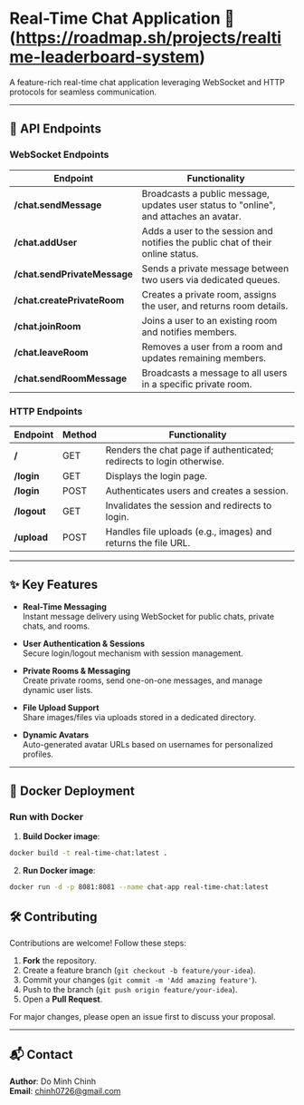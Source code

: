 # Real-Time Chat Application 🚀 (https://roadmap.sh/projects/realtime-leaderboard-system)

A feature-rich real-time chat application leveraging WebSocket and HTTP protocols for seamless communication.

---

## 📡 API Endpoints

### WebSocket Endpoints

| Endpoint                          | Functionality                                                                 |
|-----------------------------------|-------------------------------------------------------------------------------|
| **/chat.sendMessage**             | Broadcasts a public message, updates user status to "online", and attaches an avatar. |
| **/chat.addUser**                 | Adds a user to the session and notifies the public chat of their online status. |
| **/chat.sendPrivateMessage**      | Sends a private message between two users via dedicated queues.               |
| **/chat.createPrivateRoom**       | Creates a private room, assigns the user, and returns room details.           |
| **/chat.joinRoom**                | Joins a user to an existing room and notifies members.                        |
| **/chat.leaveRoom**               | Removes a user from a room and updates remaining members.                     |
| **/chat.sendRoomMessage**         | Broadcasts a message to all users in a specific private room.                 |

### HTTP Endpoints

| Endpoint              | Method | Functionality                                                                 |
|-----------------------|--------|-------------------------------------------------------------------------------|
| **/**                 | GET    | Renders the chat page if authenticated; redirects to login otherwise.         |
| **/login**            | GET    | Displays the login page.                                                      |
| **/login**            | POST   | Authenticates users and creates a session.                                    |
| **/logout**           | GET    | Invalidates the session and redirects to login.                               |
| **/upload**           | POST   | Handles file uploads (e.g., images) and returns the file URL.                 |

---

## ✨ Key Features

- **Real-Time Messaging**  
  Instant message delivery using WebSocket for public chats, private chats, and rooms.

- **User Authentication & Sessions**  
  Secure login/logout mechanism with session management.

- **Private Rooms & Messaging**  
  Create private rooms, send one-on-one messages, and manage dynamic user lists.

- **File Upload Support**  
  Share images/files via uploads stored in a dedicated directory.

- **Dynamic Avatars**  
  Auto-generated avatar URLs based on usernames for personalized profiles.

---

## 🐳 Docker Deployment

### Run with Docker

1. **Build Docker image**:
```bash
docker build -t real-time-chat:latest .
```
2. **Run Docker image**:
```bash
docker run -d -p 8081:8081 --name chat-app real-time-chat:latest
```

## 🛠️ Contributing

Contributions are welcome! Follow these steps:
1. **Fork** the repository.
2. Create a feature branch (`git checkout -b feature/your-idea`).
3. Commit your changes (`git commit -m 'Add amazing feature'`).
4. Push to the branch (`git push origin feature/your-idea`).
5. Open a **Pull Request**.

For major changes, please open an issue first to discuss your proposal.

---

## 📬 Contact

**Author**: Do Minh Chinh  
**Email**: [chinh0726@gmail.com](mailto:chinh0726@gmail.com)
